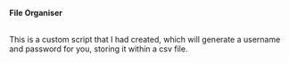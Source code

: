 **File Organiser**\
<br>

This is a custom script that I had created, which will generate a username and password for you, storing it within a csv file.